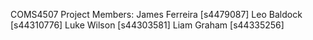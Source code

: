  COMS4507 Project
Members:
         James Ferreira [s4479087]
         Leo Baldock [s44310776]
         Luke Wilson [s44303581]
         Liam Graham [s44335256]
